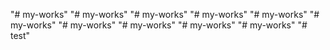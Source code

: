 "# my-works" 
"# my-works" 
"# my-works" 
"# my-works" 
"# my-works" 
"# my-works" 
"# my-works" 
"# my-works" 
"# my-works" 
"# my-works" 
"# test" 
